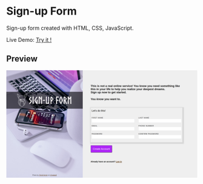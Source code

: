# Sign-up Form

Sign-up form created with HTML, CSS, JavaScript.

Live Demo: [Try it !](https://ChingHanHuang.github.io/sign-up-form)

## Preview

<div align="center">
 <img src="./img/preview.png">
</div>
